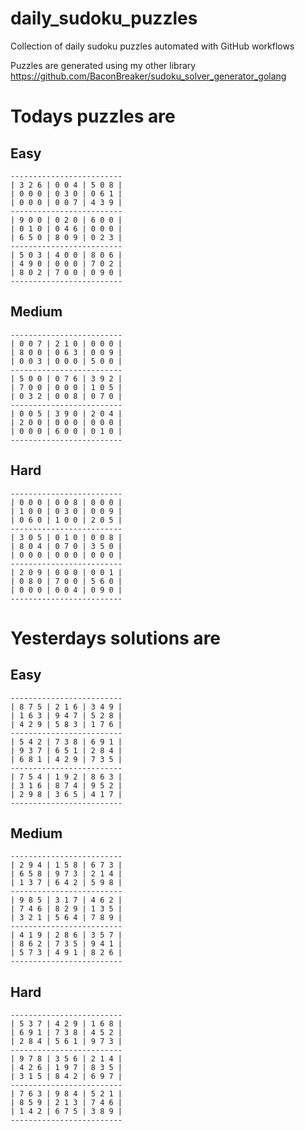 
# daily_sudoku_puzzles 

Collection of daily sudoku puzzles automated with GitHub workflows 

Puzzles are generated using my other library https://github.com/BaconBreaker/sudoku_solver_generator_golang 
 

# Todays puzzles are 

## Easy 

```
-------------------------
| 3 2 6 | 0 0 4 | 5 0 8 | 
| 0 0 0 | 0 3 0 | 0 6 1 | 
| 0 0 0 | 0 0 7 | 4 3 9 | 
-------------------------
| 9 0 0 | 0 2 0 | 6 0 0 | 
| 0 1 0 | 0 4 6 | 0 0 0 | 
| 6 5 0 | 8 0 9 | 0 2 3 | 
-------------------------
| 5 0 3 | 4 0 0 | 8 0 6 | 
| 4 9 0 | 0 0 0 | 7 0 2 | 
| 8 0 2 | 7 0 0 | 0 9 0 | 
-------------------------
```
## Medium 

```
-------------------------
| 0 0 7 | 2 1 0 | 0 0 0 | 
| 8 0 0 | 0 6 3 | 0 0 9 | 
| 0 0 3 | 0 0 0 | 5 0 0 | 
-------------------------
| 5 0 0 | 0 7 6 | 3 9 2 | 
| 7 0 0 | 0 0 0 | 1 0 5 | 
| 0 3 2 | 0 0 8 | 0 7 0 | 
-------------------------
| 0 0 5 | 3 9 0 | 2 0 4 | 
| 2 0 0 | 0 0 0 | 0 0 0 | 
| 0 0 0 | 6 0 0 | 0 1 0 | 
-------------------------
```
## Hard 

```
-------------------------
| 0 0 0 | 0 0 8 | 0 0 0 | 
| 1 0 0 | 0 3 0 | 0 0 9 | 
| 0 6 0 | 1 0 0 | 2 0 5 | 
-------------------------
| 3 0 5 | 0 1 0 | 0 0 8 | 
| 8 0 4 | 0 7 0 | 3 5 0 | 
| 0 0 0 | 0 0 0 | 0 0 0 | 
-------------------------
| 2 0 9 | 0 0 0 | 0 0 1 | 
| 0 8 0 | 7 0 0 | 5 6 0 | 
| 0 0 0 | 0 0 4 | 0 9 0 | 
-------------------------
```
# Yesterdays solutions are 

## Easy 

```
-------------------------
| 8 7 5 | 2 1 6 | 3 4 9 | 
| 1 6 3 | 9 4 7 | 5 2 8 | 
| 4 2 9 | 5 8 3 | 1 7 6 | 
-------------------------
| 5 4 2 | 7 3 8 | 6 9 1 | 
| 9 3 7 | 6 5 1 | 2 8 4 | 
| 6 8 1 | 4 2 9 | 7 3 5 | 
-------------------------
| 7 5 4 | 1 9 2 | 8 6 3 | 
| 3 1 6 | 8 7 4 | 9 5 2 | 
| 2 9 8 | 3 6 5 | 4 1 7 | 
-------------------------
```
## Medium 

```
-------------------------
| 2 9 4 | 1 5 8 | 6 7 3 | 
| 6 5 8 | 9 7 3 | 2 1 4 | 
| 1 3 7 | 6 4 2 | 5 9 8 | 
-------------------------
| 9 8 5 | 3 1 7 | 4 6 2 | 
| 7 4 6 | 8 2 9 | 1 3 5 | 
| 3 2 1 | 5 6 4 | 7 8 9 | 
-------------------------
| 4 1 9 | 2 8 6 | 3 5 7 | 
| 8 6 2 | 7 3 5 | 9 4 1 | 
| 5 7 3 | 4 9 1 | 8 2 6 | 
-------------------------
```
## Hard 

```
-------------------------
| 5 3 7 | 4 2 9 | 1 6 8 | 
| 6 9 1 | 7 3 8 | 4 5 2 | 
| 2 8 4 | 5 6 1 | 9 7 3 | 
-------------------------
| 9 7 8 | 3 5 6 | 2 1 4 | 
| 4 2 6 | 1 9 7 | 8 3 5 | 
| 3 1 5 | 8 4 2 | 6 9 7 | 
-------------------------
| 7 6 3 | 9 8 4 | 5 2 1 | 
| 8 5 9 | 2 1 3 | 7 4 6 | 
| 1 4 2 | 6 7 5 | 3 8 9 | 
-------------------------
```
